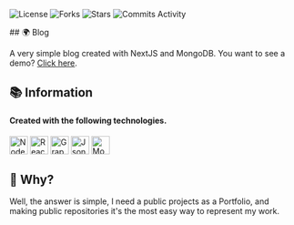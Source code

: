<p>
    <img alt="License" src="https://img.shields.io/github/license/iSnakeBuzz/Blog?style=for-the-badge" />
    <img alt="Forks" src="https://img.shields.io/github/forks/iSnakeBuzz/Blog?style=for-the-badge" />
    <img alt="Stars" src="https://img.shields.io/github/stars/iSnakeBuzz/Blog?style=for-the-badge" />
    <img alt="Commits Activity" src="https://img.shields.io/github/commit-activity/m/iSnakeBuzz/Blog?style=for-the-badge" />
</p>
## 🌍 Blog

A very simple blog created with NextJS and MongoDB.
You want to see a demo? [Click here](https://blog.isnakebuzz.com).

## 📚 Information
<div>
    <h4>Created with the following technologies.</h4>
    <p>
        <img height="32px" src="https://i.imgur.com/7L5IHGl.png" alt="NodeJS"/> 
        <img height="32px" src="https://i.imgur.com/mQi1fFq.png" alt="React"/> 
        <img height="32px" src="https://i.imgur.com/rt164XJ.png" alt="GraphQL"/> 
        <img height="32px" src="https://i.imgur.com/JUk3IUv.png" alt="JsonWebToken"/> 
        <img height="32px" src="https://i.imgur.com/55fg4FI.png" alt="MongoDB"/> 
    </p>
</div>

## 🤔 Why?

Well, the answer is simple, I need a public projects as a Portfolio, and making public repositories it's the most easy way to represent my work.
